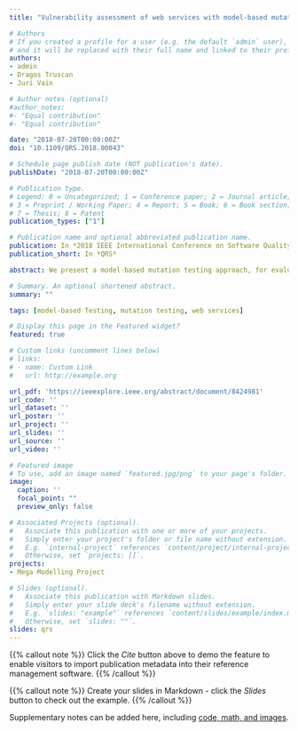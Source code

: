 ```yaml
---
title: "Vulnerability assessment of web services with model-based mutation testing"

# Authors
# If you created a profile for a user (e.g. the default `admin` user), write the username (folder name) here 
# and it will be replaced with their full name and linked to their profile.
authors:
- admin
- Dragos Truscan
- Juri Vain

# Author notes (optional)
#author_notes:
#- "Equal contribution"
#- "Equal contribution"

date: "2018-07-20T00:00:00Z"
doi: "10.1109/QRS.2018.00043"

# Schedule page publish date (NOT publication's date).
publishDate: "2018-07-20T00:00:00Z"

# Publication type.
# Legend: 0 = Uncategorized; 1 = Conference paper; 2 = Journal article;
# 3 = Preprint / Working Paper; 4 = Report; 5 = Book; 6 = Book section;
# 7 = Thesis; 8 = Patent
publication_types: ["1"]

# Publication name and optional abbreviated publication name.
publication: In *2018 IEEE International Conference on Software Quality, Reliability and Security*
publication_short: In *QRS*

abstract: We present a model-based mutation testing approach, for evaluating the authentication and authorization of web services in a multi-user context. Model of a web service and its security requirements are designed using UPPAAL Timed Automata. The model is mutated to create invalid behavior which is used for test generation to reveal faults in the system under test. The approach is supported by a model-based mutation testing tool, μUTA, that automatically generates mutants, selects a collection of suitable mutants for testing and generates test cases from them. We modify a previously defined mutation operator and introduce three new operators for additional mutants. We define criteria for the mutation-selection and demonstrate the approach on a blog web service. Results show that the approach can discover authorization faults that were not detected by traditional methods.

# Summary. An optional shortened abstract.
summary: ""

tags: [model-based Testing, mutation testing, web services]

# Display this page in the Featured widget?
featured: true

# Custom links (uncomment lines below)
# links:
# - name: Custom Link
#   url: http://example.org

url_pdf: 'https://ieeexplore.ieee.org/abstract/document/8424981'
url_code: ''
url_dataset: ''
url_poster: ''
url_project: ''
url_slides: ''
url_source: ''
url_video: ''

# Featured image
# To use, add an image named `featured.jpg/png` to your page's folder. 
image:
  caption: ''
  focal_point: ""
  preview_only: false

# Associated Projects (optional).
#   Associate this publication with one or more of your projects.
#   Simply enter your project's folder or file name without extension.
#   E.g. `internal-project` references `content/project/internal-project/index.md`.
#   Otherwise, set `projects: []`.
projects:
- Mega Modelling Project

# Slides (optional).
#   Associate this publication with Markdown slides.
#   Simply enter your slide deck's filename without extension.
#   E.g. `slides: "example"` references `content/slides/example/index.md`.
#   Otherwise, set `slides: ""`.
slides: qrs
---
```


{{% callout note %}}
Click the *Cite* button above to demo the feature to enable visitors to import publication metadata into their reference management software.
{{% /callout %}}

{{% callout note %}}
Create your slides in Markdown - click the *Slides* button to check out the example.
{{% /callout %}}

Supplementary notes can be added here, including [code, math, and images](https://wowchemy.com/docs/writing-markdown-latex/).
